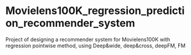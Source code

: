 # Movielens100K_regression_prediction_recommender_system
Project of designing a recommender system for Movielens100K with regression pointwise method, using Deep&wide, deep&cross, deepFM, FM
